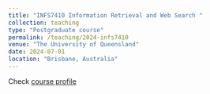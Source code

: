 ```yaml
---
title: "INFS7410 Information Retrieval and Web Search "
collection: teaching
type: "Postgraduate course"
permalink: /teaching/2024-infs7410
venue: "The University of Queensland"
date: 2024-07-01
location: "Brisbane, Australia"
---
```


Check [course profile](https://programs-courses.uq.edu.au/course.html?course_code=INFS7410)